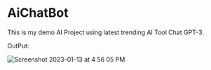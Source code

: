 # AiChatBot
This is my demo AI Project using latest trending AI Tool Chat GPT-3.


OutPut:

![Screenshot 2023-01-13 at 4 56 05 PM](https://user-images.githubusercontent.com/83546046/215436360-12866adc-77f1-410c-a530-fd592fb32c4a.png)
